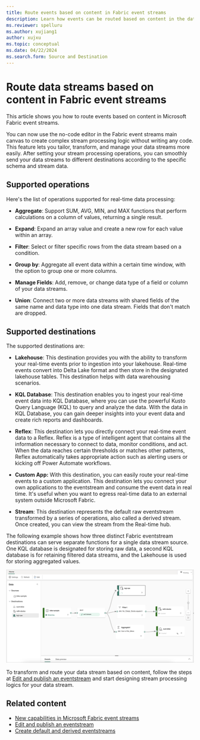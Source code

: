 ```yaml
---
title: Route events based on content in Fabric event streams
description: Learn how events can be routed based on content in the data received from a source in an eventstream.
ms.reviewer: spelluru
ms.author: xujiang1
author: xujxu
ms.topic: conceptual
ms.date: 04/22/2024
ms.search.form: Source and Destination
---
```


# Route data streams based on content in Fabric event streams

This article shows you how to route events based on content in Microsoft Fabric event streams.

You can now use the no-code editor in the Fabric event streams main canvas to create complex stream processing logic without writing any code. This feature lets you tailor, transform, and manage your data streams more easily. After setting your stream processing operations, you can smoothly send your data streams to different destinations according to the specific schema and stream data.

## Supported operations

Here's the list of operations supported for real-time data processing:

- **Aggregate**: Support SUM, AVG, MIN, and MAX functions that perform calculations on a column of values, returning a single result.

- **Expand**: Expand an array value and create a new row for each value within an array.

- **Filter**: Select or filter specific rows from the data stream based on a condition.

- **Group by**: Aggregate all event data within a certain time window, with the option to group one or more columns.

- **Manage Fields**: Add, remove, or change data type of a field or column of your data streams.

- **Union**: Connect two or more data streams with shared fields of the same name and data type into one data stream. Fields that don't match are dropped.

## Supported destinations

The supported destinations are:

- **Lakehouse**: This destination provides you with the ability to transform your real-time events prior to ingestion into your lakehouse. Real-time events convert into Delta Lake format and then store in the designated lakehouse tables. This destination helps with data warehousing scenarios.

- **KQL Database**: This destination enables you to ingest your real-time event data into KQL Database, where you can use the powerful Kusto Query Language (KQL) to query and analyze the data. With the data in KQL Database, you can gain deeper insights into your event data and create rich reports and dashboards.

- **Reflex**: This destination lets you directly connect your real-time event data to a Reflex. Reflex is a type of intelligent agent that contains all the information necessary to connect to data, monitor conditions, and act. When the data reaches certain thresholds or matches other patterns, Reflex automatically takes appropriate action such as alerting users or kicking off Power Automate workflows.

- **Custom App:** With this destination, you can easily route your real-time events to a custom application. This destination lets you connect your own applications to the eventstream and consume the event data in real time. It's useful when you want to egress real-time data to an external system outside Microsoft Fabric.

- **Stream**: This destination represents the default raw eventstream transformed by a series of operations, also called a derived stream. Once created, you can view the stream from the Real-time hub.

The following example shows how three distinct Fabric eventstream destinations can serve separate functions for a single data stream source. One KQL database is designated for storing raw data, a second KQL database is for retaining filtered data streams, and the Lakehouse is used for storing aggregated values.

![A screenshot of routing events based on content.](media/route-events-based-on-content/route-events.png)

To transform and route your data stream based on content, follow the steps at [Edit and publish an eventstream](edit-publish.md) and start designing stream processing logics for your data stream.

## Related content

- [New capabilities in Microsoft Fabric event streams](new-capabilities.md)
- [Edit and publish an eventstream](edit-publish.md)
- [Create default and derived eventstreams](create-default-derived-streams.md)
